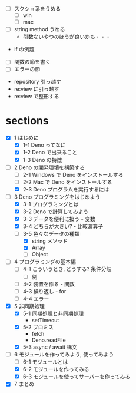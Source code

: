 - [ ] スクショ系をうめる
  - [ ] win
  - [ ] mac
- [ ] string method うめる
  - 引数ないやつのほうが良いかも・・・
- if の例題
- [ ] 関数の節を書く
- [ ] エラーの節
- repository 引っ越す
- re:view に引っ越す
- re:view で整形する

# sections

- [x] 1 はじめに
  - [x] 1-1 Deno ってなに
  - [x] 1-2 Deno で出来ること
  - [x] 1-3 Deno の特徴
- [ ] 2 Deno の開発環境を構築する
  - [ ] 2-1 Windows で Deno をインストールする
  - [ ] 2-2 Mac で Deno をインストールする
  - [x] 2-3 Deno プログラムを実行するには
- [ ] 3 Deno プログラミングをはじめよう
  - [x] 3-1 プログラミングとは
  - [x] 3-2 Deno で計算してみよう
  - [x] 3-3 データを便利に扱う - 変数
  - [x] 3-4 どちらが大きい? - 比較演算子
  - [ ] 3-5 色々なデータの種類
    - [x] string メソッド
    - [x] Array
    - [ ] Object
- [ ] 4 プログラミングの基本編
  - [ ] 4-1 こういうとき, どうする? 条件分岐
    - [ ] 例
  - [ ] 4-2 装置を作る - 関数
  - [ ] 4-3 繰り返し - for
  - [ ] 4-4 エラー
- [x] 5 非同期処理 
  - [x] 5-1 同期処理と非同期処理 
    - setTimeout
  - [x] 5-2 プロミス 
    - fetch
    - Deno.readFile
  - [x] 5-3 async / await 構文 
- [ ] 6 モジュールを作ってみよう, 使ってみよう 
  - [ ] 6-1 モジュールとは
  - [x] 6-2 モジュールを作ってみる
  - [x] 6-3 モジュールを使ってサーバーを作ってみる
- [x] 7 まとめ
